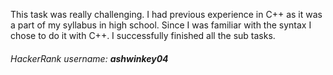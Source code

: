 This task was really challenging. 
I had previous experience in C++ as it was a part of my syllabus in high school. Since I was familiar with the syntax I chose to do it with C++. I successfully finished all the sub tasks.
###### HackerRank username: **ashwinkey04**
